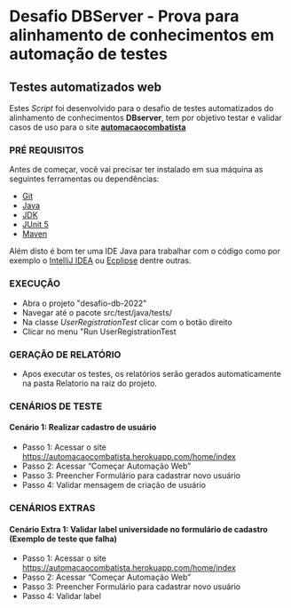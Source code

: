 # Desafio DBServer - Prova para alinhamento de conhecimentos em automação de testes
## Testes automatizados web

Estes *Script* foi desenvolvido para o desafio de testes automatizados do alinhamento de conhecimentos **DBserver**, tem por objetivo testar e validar casos de uso para o site [**automacaocombatista**](https://automacaocombatista.herokuapp.com/home/index)

### PRÉ REQUISITOS

Antes de começar, você vai precisar ter instalado em sua máquina as seguintes ferramentas ou dependências:

* [Git](https://git-scm.com)
* [Java](https://www.java.com/pt-BR/)
* [JDK](https://www.oracle.com/java/technologies/downloads/)
* [JUnit 5](https://junit.org/junit5/)
* [Maven](https://maven.apache.org/)

Além disto é bom ter uma IDE Java para trabalhar com o código como por exemplo o [IntelliJ IDEA](https://www.jetbrains.com/pt-br/idea/) ou [Ecplipse](https://www.eclipse.org/downloads/) dentre outras.

### EXECUÇÃO

* Abra o projeto "desafio-db-2022"
* Navegar até o pacote src/test/java/tests/
* Na classe *UserRegistrationTest* clicar com o botão direito
* Clicar no menu "Run UserRegistrationTest

### GERAÇÃO DE RELATÓRIO

* Apos executar os testes, os relatórios serão gerados automaticamente na pasta Relatorio na raiz do projeto.


### CENÁRIOS DE TESTE

#### Cenário 1: Realizar cadastro de usuário
* Passo 1: Acessar o site https://automacaocombatista.herokuapp.com/home/index
* Passo 2: Acessar “Começar Automação Web”
* Passo 3: Preencher Formulário para cadastrar novo usuário
* Passo 4: Validar mensagem de criação de usuário

### CENÁRIOS EXTRAS

#### Cenário Extra 1: Validar label universidade no formulário de cadastro (Exemplo de teste que falha)
* Passo 1: Acessar o site https://automacaocombatista.herokuapp.com/home/index
* Passo 2: Acessar “Começar Automação Web”
* Passo 3: Preencher Formulário para cadastrar novo usuário
* Passo 4: Validar label